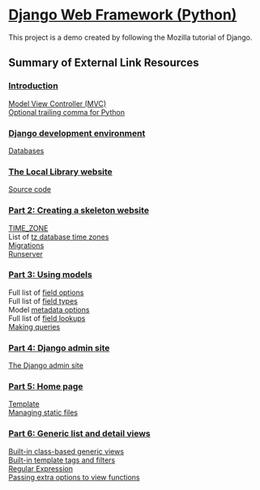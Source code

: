 # [Django Web Framework (Python)](https://developer.mozilla.org/en-US/docs/Learn/Server-side/Django)

This project is a demo created by following the Mozilla tutorial of Django.

## Summary of External Link Resources


### [Introduction](https://developer.mozilla.org/en-US/docs/Learn/Server-side/Django/Introduction)

[Model View Controller (MVC)](https://developer.mozilla.org/en-US/docs/Glossary/MVC)  
[Optional trailing comma for Python](https://docs.python.org/3/faq/design.html#why-does-python-allow-commas-at-the-end-of-lists-and-tuples)  


### [Django development environment](https://developer.mozilla.org/en-US/docs/Learn/Server-side/Django/development_environment)

[Databases](https://docs.djangoproject.com/en/2.1/ref/databases/)


### [The Local Library website](https://developer.mozilla.org/en-US/docs/Learn/Server-side/Django/Tutorial_local_library_website)

[Source code](https://github.com/mdn/django-locallibrary-tutorial)


### [Part 2: Creating a skeleton website](https://developer.mozilla.org/en-US/docs/Learn/Server-side/Django/skeleton_website)

[TIME_ZONE](https://docs.djangoproject.com/en/2.0/ref/settings/#std:setting-TIME_ZONE)  
List of [tz database time zones](https://en.wikipedia.org/wiki/List_of_tz_database_time_zones)  
[Migrations](https://docs.djangoproject.com/en/2.1/topics/migrations/)  
[Runserver](https://docs.djangoproject.com/en/2.1/ref/django-admin/#runserver)  



### [Part 3: Using models](https://developer.mozilla.org/en-US/docs/Learn/Server-side/Django/Models)

Full list of [field options](https://developer.mozilla.org/en-US/docs/Learn/Server-side/Django)  
Full list of [field types](https://docs.djangoproject.com/en/2.1/ref/models/fields/#field-types)  
Model [metadata options](https://docs.djangoproject.com/en/2.1/ref/models/options/)  
Full list of [field lookups](https://docs.djangoproject.com/en/2.1/ref/models/querysets/#field-lookups)  
[Making queries](https://docs.djangoproject.com/en/2.1/topics/db/queries/)   


### [Part 4: Django admin site](https://developer.mozilla.org/en-US/docs/Learn/Server-side/Django/Admin_site)

[The Django admin site](https://docs.djangoproject.com/en/2.1/ref/contrib/admin/)  


### [Part 5: Home page](https://developer.mozilla.org/en-US/docs/Learn/Server-side/Django/Home_page)

[Template](https://docs.djangoproject.com/en/2.1/topics/templates/)  
[Managing static files](https://docs.djangoproject.com/en/2.1/howto/static-files/)


### [Part 6: Generic list and detail views](https://developer.mozilla.org/en-US/docs/Learn/Server-side/Django/Generic_views)

[Built-in class-based generic views](https://docs.djangoproject.com/en/2.1/topics/class-based-views/generic-display/)  
[Built-in template tags and filters](https://docs.djangoproject.com/en/2.1/ref/templates/builtins/#)  
[Regular Expression](https://docs.python.org/3/library/re.html)  
[Passing extra options to view functions](https://docs.djangoproject.com/en/2.1/topics/http/urls/#views-extra-options)



